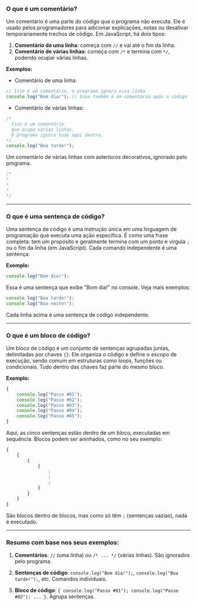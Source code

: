 ### O que é um comentário?

Um comentário é uma parte do código que o programa não executa. Ele é usado pelos programadores para adicionar explicações, notas ou desativar temporariamente trechos de código. Em JavaScript, há dois tipos:

1. **Comentário de uma linha**: começa com `//` e vai até o fim da linha.
2. **Comentário de várias linhas**: começa com `/*` e termina com `*/`, podendo ocupar várias linhas.

**Exemplos:**

- Comentário de uma linha:

```javascript
// Isso é um comentário, o programa ignora essa linha
console.log("Bom dia!"); // Isso também é um comentário após o código
```

- Comentário de várias linhas:

```javascript
/*
  Isso é um comentário
  que ocupa várias linhas.
  O programa ignora tudo aqui dentro.
*/
console.log("Boa tarde!");
```

Um comentário de várias linhas com asteriscos decorativos, ignorado pelo programa.

```javascript
/*
*
*
*
*/
```

---
### O que é uma sentença de código?

Uma sentença de código é uma instrução única em uma linguagem de programação que executa uma ação específica. É como uma frase completa: tem um propósito e geralmente termina com um ponto e vírgula `;` ou o fim da linha (em JavaScript). Cada comando independente é uma sentença.

**Exemplo:**

```javascript
console.log("Bom dia!");
```

Essa é uma sentença que exibe "Bom dia!" no console. Veja mais exemplos:

```javascript
console.log("Boa tarde!");
console.log("Boa noite!");
```

Cada linha acima é uma sentença de código independente.

---
### O que é um bloco de código?

Um bloco de código é um conjunto de sentenças agrupadas juntas, delimitadas por chaves `{}`. Ele organiza o código e define o escopo de execução, sendo comum em estruturas como loops, funções ou condicionais. Tudo dentro das chaves faz parte do mesmo bloco.

**Exemplo:**

```javascript
{
    console.log("Passo #01");
    console.log("Passo #02");
    console.log("Passo #03");
    console.log("Passo #04");
    console.log("Passo #05");
}
```

Aqui, as cinco sentenças estão dentro de um bloco, executadas em sequência. Blocos podem ser aninhados, como no seu exemplo:

```javascript
{
    {
        {
            {
                ;
                ;
                ;
            }
        }
    }
}
```

São blocos dentro de blocos, mas como só têm `;` (sentenças vazias), nada é executado.

---
### Resumo com base nos seus exemplos:

1. **Comentários**: `//` (uma linha) ou `/* ... */` (várias linhas). São ignorados pelo programa.

2. **Sentenças de código**: `console.log("Bom dia!");`, `console.log("Boa tarde!");`, etc. Comandos individuais.

3. **Bloco de código**: `{ console.log("Passo #01"); console.log("Passo #02"); ... }`. Agrupa sentenças.